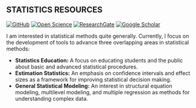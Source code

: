 ## STATISTICS RESOURCES

[![GitHub](https://img.shields.io/badge/-GitHub-informational?style=for-the-badge&logo=github&logoColor=white&colorB=616161&labelColor=black)](https://github.com/cwendorf)
[![Open Science](https://img.shields.io/badge/OSF-Open%20Science-informational?style=for-the-badge&colorB=616161&labelColor=navy)](https://osf.io/ffp4g/)
[![ResearchGate](https://img.shields.io/badge/-Research%20Gate-green.svg?style=for-the-badge&logo=researchgate&logoColor=white&colorB=616161&labelColor=00BFA5)](https://www.researchgate.net/profile/Craig_Wendorf) 
[![Google Scholar](https://img.shields.io/badge/G-Google%20Scholar-informational?style=for-the-badge&logo=googlescholar&colorB=616161&labelColor=blue)](https://scholar.google.com/citations?user=82laTswAAAAJ)

I am interested in statistical methods quite generally. Currently, I focus on the development of tools to advance three overlapping areas in statistical methods:

- **Statistics Education:** A focus on educating students and the public about basic and advanced statistical procedures.
- **Estimation Statistics:** An emphasis on confidence intervals and effect sizes as a framework for improving statistical decision making.
- **General Statistical Modeling:** An interest in structural equation modeling, multilevel modeling, and multiple regression as methods for understanding complex data.

<!--
**cwendorf/cwendorf** is a ✨ _special_ ✨ repository because its `README.md` (this file) appears on your GitHub profile.

Here are some ideas to get you started:

- 🔭 I’m currently working on ...
- 🌱 I’m currently learning ...
- 👯 I’m looking to collaborate on ...
- 🤔 I’m looking for help with ...
- 💬 Ask me about ...
- 📫 How to reach me: ...
- 😄 Pronouns: ...
- ⚡ Fun fact: ...
-->
